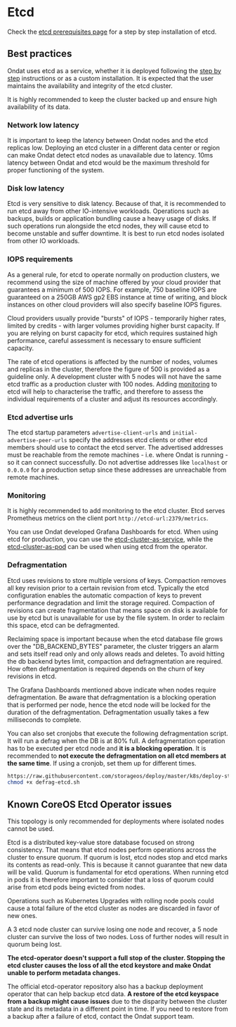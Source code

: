 # Etcd

Check the [etcd prerequisites page](../../prerequisites/etcd.md)
for a step by step installation of etcd.

## Best practices

Ondat uses etcd as a service, whether it is deployed following the 
[step by step](../../prerequisites/etcd.md) instructions or as a custom
installation. It is expected that the user maintains the availability and
integrity of the etcd cluster.

It is highly recommended to keep the cluster backed up and ensure high
availability of its data.

### Network low latency

It is important to keep the latency between Ondat nodes and the etcd
replicas low. Deploying an etcd cluster in a different data center or region
can make Ondat detect etcd nodes as unavailable due to latency. 10ms
latency between Ondat and etcd would be the maximum threshold for proper
functioning of the system.

### Disk low latency

Etcd is very sensitive to disk latency. Because of that, it is recommended to
run etcd away from other IO-intensive workloads. Operations such as backups,
builds or application bundling cause a heavy usage of disks. If such
operations run alongside the etcd nodes, they will cause etcd to become
unstable and suffer downtime. It is best to run etcd nodes isolated from other
IO workloads.

### IOPS requirements

As a general rule, for etcd to operate normally on production clusters, we
recommend using the size of machine offered by your cloud provider that
guarantees a minimum of 500 IOPS. For example, 750 baseline IOPS are
guaranteed on a 250GB AWS gp2 EBS instance at time of writing, and block
instances on other cloud providers will also specify baseline IOPS figures.

Cloud providers usually provide "bursts" of IOPS - temporarily higher rates,
limited by credits - with larger volumes providing higher burst capacity. If
you are relying on burst capacity for etcd, which requires sustained high
performance, careful assessment is necessary to ensure sufficient capacity.

The rate of etcd operations is affected by the number of nodes, volumes and
replicas in the cluster, therefore the figure of 500 is provided as a
guideline only. A development cluster with 5 nodes will not have the same etcd
traffic as a production cluster with 100 nodes. Adding [monitoring](../../operations/etcd/_index.md#monitoring) to etcd will help to
characterise the traffic, and therefore to assess the individual requirements
of a cluster and adjust its resources accordingly.

### Etcd advertise urls

The etcd startup parameters `advertise-client-urls` and
`initial-advertise-peer-urls` specify the addresses etcd clients or other etcd
members should use to contact the etcd server. The advertised addresses must
be reachable from the remote machines - i.e. where Ondat is running - so
it can connect successfully. Do not advertise addresses like `localhost` or
`0.0.0.0` for a production setup since these addresses are unreachable from
remote machines.

### Monitoring

It is highly recommended to add monitoring to the etcd cluster. Etcd serves
Prometheus metrics on the client port `http://etcd-url:2379/metrics`.

You can use Ondat developed Grafana Dashboards for etcd. When using etcd
for production, you can use the
[etcd-cluster-as-service](https://grafana.com/grafana/dashboards/10322), while
the [etcd-cluster-as-pod](https://grafana.com/grafana/dashboards/10323) can be
used when using etcd from the operator.

### Defragmentation

Etcd uses revisions to store multiple versions of keys. Compaction removes all
key revision prior to a certain revision from etcd. Typically the etcd
configuration enables the automatic compaction of keys to prevent performance
degradation and limit the storage required. Compaction of revisions can create
fragmentation that means space on disk is available for use by etcd but is
unavailable for use by the file system. In order to reclaim this space, etcd
can be defragmented.

Reclaiming space is important because when the etcd database file grows over
the "DB_BACKEND_BYTES" parameter, the cluster triggers an alarm and sets
itself read only and only allows reads and deletes. To avoid hitting the db
backend bytes limit, compaction and defragmentation are required. How often
defragmentation is required depends on the churn of key revisions in etcd.

The Grafana Dashboards mentioned above indicate when nodes require
defragmentation. Be aware that defragmentation is a blocking operation that is
performed per node, hence the etcd node will be locked for the duration of the
defragmentation. Defragmentation usually takes a few milliseconds to complete.

You can also set cronjobs that execute the following defragmentation script.
It will run a defrag when the DB is at 80% full. A defragmentation operation
has to be executed per etcd node and __it is a blocking operation__. It is
recommended to __not execute the defragmentation on all etcd members at the
same time__. If using a cronjob, set them up for different times.

```bash curl -sSLo defrag-etcd.sh
https://raw.githubusercontent.com/storageos/deploy/master/k8s/deploy-storageos/etcd-helpers/etcd-ansible-systemd/roles/install_etcd/templates/defrag-etcd.sh.j2
chmod +x defrag-etcd.sh
```

## Known CoreOS Etcd Operator issues

This topology is only recommended for deployments where isolated nodes cannot
be used.

Etcd is a distributed key-value store database focused on strong consistency.
That means that etcd nodes perform operations across the cluster to ensure
quorum. If quorum is lost, etcd nodes stop and etcd marks its contents as
read-only. This is because it cannot guarantee that new data will be valid.
Quorum is fundamental for etcd operations. When running etcd in pods it is
therefore important to consider that a loss of quorum could arise from etcd
pods being evicted from nodes.

Operations such as Kubernetes Upgrades with rolling node pools could cause a
total failure of the etcd cluster as nodes are discarded in favor of new ones.

A 3 etcd node cluster can survive losing one node and recover, a 5 node
cluster can survive the loss of two nodes. Loss of further nodes will result
in quorum being lost.

__The etcd-operator doesn't support a full stop of the cluster. Stopping the
etcd cluster causes the loss of all the etcd keystore and make Ondat
unable to perform metadata changes.__

The official etcd-operator repository also has a backup deployment operator
that can help backup etcd data. __A restore of the etcd keyspace from a backup
might cause issues__ due to the disparity between the cluster state and its
metadata in a different point in time. If you need to restore from a backup
after a failure of etcd, contact the Ondat support team.